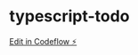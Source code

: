# typescript-todo

[Edit in Codeflow ⚡️](https://stackblitz.com/~/github.com/PoweredUpSascha/typescript-todo)